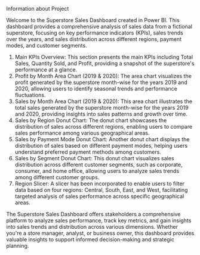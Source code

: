 Information about Project

Welcome to the Superstore Sales Dashboard created in Power BI. This dashboard provides a comprehensive analysis of sales data from a fictional superstore, focusing on key performance indicators (KPIs), sales trends over the years, and sales distribution across different regions, payment modes, and customer segments.

1) Main KPIs Overview: This section presents the main KPIs including Total Sales, Quantity Sold, and Profit, providing a snapshot of the superstore's performance at a glance.
2) Profit by Month Area Chart (2019 & 2020): The area chart visualizes the profit generated by the superstore month-wise for the years 2019 and 2020, allowing users to identify seasonal trends and performance 
   fluctuations.
3) Sales by Month Area Chart (2019 & 2020): This area chart illustrates the total sales generated by the superstore month-wise for the years 2019 and 2020, providing insights into sales patterns and growth over 
   time.
4) Sales by Region Donut Chart: The donut chart showcases the distribution of sales across different regions, enabling users to compare sales performance among various geographical areas.
5) Sales by Payment Mode Donut Chart: Another donut chart displays the distribution of sales based on different payment modes, helping users understand preferred payment methods among customers.
6) Sales by Segment Donut Chart: This donut chart visualizes sales distribution across different customer segments, such as corporate, consumer, and home office, allowing users to analyze sales trends among different customer groups.
7) Region Slicer: A slicer has been incorporated to enable users to filter data based on four regions: Central, South, East, and West, facilitating targeted analysis of sales performance across specific geographical areas.

The Superstore Sales Dashboard offers stakeholders a comprehensive platform to analyze sales performance, track key metrics, and gain insights into sales trends and distribution across various dimensions. Whether you're a store manager, analyst, or business owner, this dashboard provides valuable insights to support informed decision-making and strategic planning.
